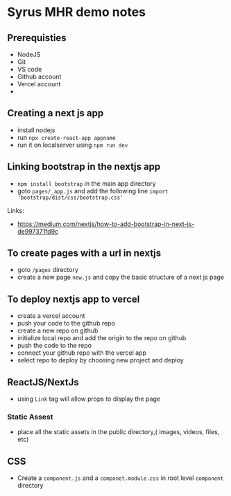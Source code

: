 # Syrus MHR demo notes

## Prerequisties
- NodeJS
- Git
- VS code
- Github account
- Vercel account
- 

## Creating a next js app
- install nodejs
- run `npx create-react-app appname`
- run it on localserver using `npm run dev`

## Linking bootstrap in the nextjs app
- `npm install bootstrap` in the main app directory
- goto `pages/_app.js` and add the following line `import 'bootstrap/dist/css/bootstrap.css'` 

Links:
- https://medium.com/nextjs/how-to-add-bootstrap-in-next-js-de997371fd9c


## To create pages with a url in nextjs
- goto `/pages` directory
- create a new page `new.js` and copy the basic structure of a next js page

    
## To deploy nextjs app to vercel
- create a vercel account
- push your code to the github repo
- create a new repo on github
- initialize local repo and add the origin to the repo on github
- push the code to the repo
- connect your github repo with the vercel app
- select repo to deploy by choosing new project and deploy


## ReactJS/NextJs

- using `Link` tag will allow props to display the page

### Static Assest

- place all the static assets in the public directory,( images, videos, files, etc)

## CSS

- Create a `component.js` and a `componet.module.css` in root level `component` directory

